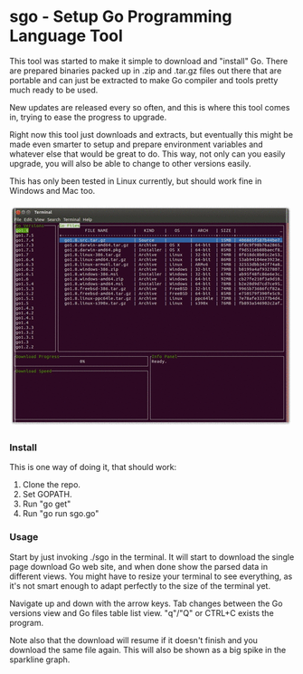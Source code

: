 # sgo - Setup Go Programming Language Tool

This tool was started to make it simple to download and "install" Go. There are
prepared binaries packed up in .zip and .tar.gz files out there that are
portable and can just be extracted to make Go compiler and tools pretty much
ready to be used.

New updates are released every so often, and this is where this tool comes in,
trying to ease the progress to upgrade.

Right now this tool just downloads and extracts, but eventually this might be
made even smarter to setup and prepare environment variables and whatever else
that would be great to do. This way, not only can you easily upgrade, you will
also be able to change to other versions easily.

This has only been tested in Linux currently, but should work fine in Windows
and Mac too.

![Sgo](https://github.com/Chillance/sgo/blob/master/sgo.gif)

### Install
This is one way of doing it, that should work:

1. Clone the repo.
2. Set GOPATH.
3. Run "go get"
4. Run "go run sgo.go"

### Usage

Start by just invoking ./sgo in the terminal. It will start to download the
single page download Go web site, and when done show the parsed data in
different views. You might have to resize your terminal to see everything,
as it's not smart enough to adapt perfectly to the size of the terminal yet.

Navigate up and down with the arrow keys. Tab changes between the Go versions
view and Go files table list view. "q"/"Q" or CTRL+C exists the program.

Note also that the download will resume if it doesn't finish and you download
the same file again. This will also be shown as a big spike in the sparkline
graph.
